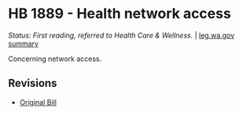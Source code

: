 # HB 1889 - Health network access
*Status: First reading, referred to Health Care & Wellness.* | [leg.wa.gov summary](https://app.leg.wa.gov/billsummary?BillNumber=1889&Year=2021)

Concerning network access.

## Revisions
* [Original Bill](1/)